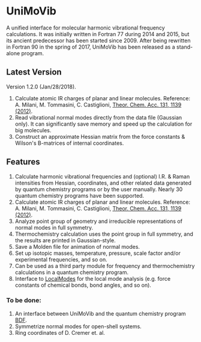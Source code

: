 # UniMoVib
A unified interface for molecular harmonic vibrational frequency calculations. It was initially written in Fortran 77 during 2014 and 2015, but its ancient predecessor has been started since 2009. After being rewritten in Fortran 90 in the spring of 2017, UniMoVib has been released as a stand-alone program.

## Latest Version
Version 1.2.0 (Jan/28/2018).

1. Calculate atomic IR charges of planar and linear molecules. Reference: A. Milani, M. Tommasini, C. Castiglioni, [Theor. Chem. Acc. 131, 1139 (2012)](https://rd.springer.com/article/10.1007/s00214-012-1139-5).
2. Read vibrational normal modes directly from the data file (Gaussian only). It can significantly save memory and speed up the calculation for big molecules.
3. Construct an approximate Hessian matrix from the force constants & Wilson's B-matrices of internal coordinates.

## Features

1. Calculate harmonic vibrational frequencies and (optional) I.R. & Raman intensities from Hessian, coordinates, and other related data generated by quantum chemistry programs or by the user manually. Nearly 30 quantum chemistry programs have been supported.
2. Calculate atomic IR charges of planar and linear molecules. Reference: A. Milani, M. Tommasini, C. Castiglioni, [Theor. Chem. Acc. 131, 1139 (2012)](https://rd.springer.com/article/10.1007/s00214-012-1139-5).
3. Analyze point group of geometry and irreducible representations of normal modes in full symmetry.
4. Thermochemistry calculation uses the point group in full symmetry, and the results are printed in Gaussian-style.
5. Save a Molden file for animation of normal modes.
6. Set up isotopic masses, temperature, pressure, scale factor and/or experimental frequencies, and so on.
7. Can be used as a third party module for frequency and thermochemistry calculations in a quantum chemistry program.
8. Interface to [LocalModes](https://github.com/zorkzou/OpenLocalModes) for the local mode analysis (e.g. force constants of chemical bonds, bond angles, and so on).

### To be done:

1. An interface between UniMoVib and the quantum chemistry program [BDF](http://182.92.69.169:7226/).
2. Symmetrize normal modes for open-shell systems.
3. Ring coordinates of D. Cremer et. al.
